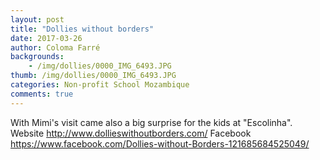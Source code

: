 ```yaml
---
layout: post
title: "Dollies without borders"
date: 2017-03-26
author: Coloma Farré
backgrounds:
    - /img/dollies/0000_IMG_6493.JPG
thumb: /img/dollies/0000_IMG_6493.JPG
categories: Non-profit School Mozambique
comments: true
---
```


With Mimi's visit came also a big surprise for the kids at "Escolinha".
Website http://www.dollieswithoutborders.com/
Facebook https://www.facebook.com/Dollies-without-Borders-121685684525049/
